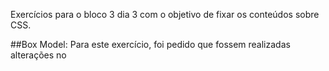 Exercícios para o bloco 3 dia 3 com o objetivo de fixar os conteúdos sobre CSS.

##Box Model: 
Para este exercício, foi pedido que fossem realizadas alterações no





